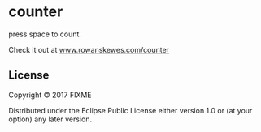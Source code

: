 # counter

press space to count.

Check it out at www.rowanskewes.com/counter

## License

Copyright © 2017 FIXME

Distributed under the Eclipse Public License either version 1.0 or (at
your option) any later version.
